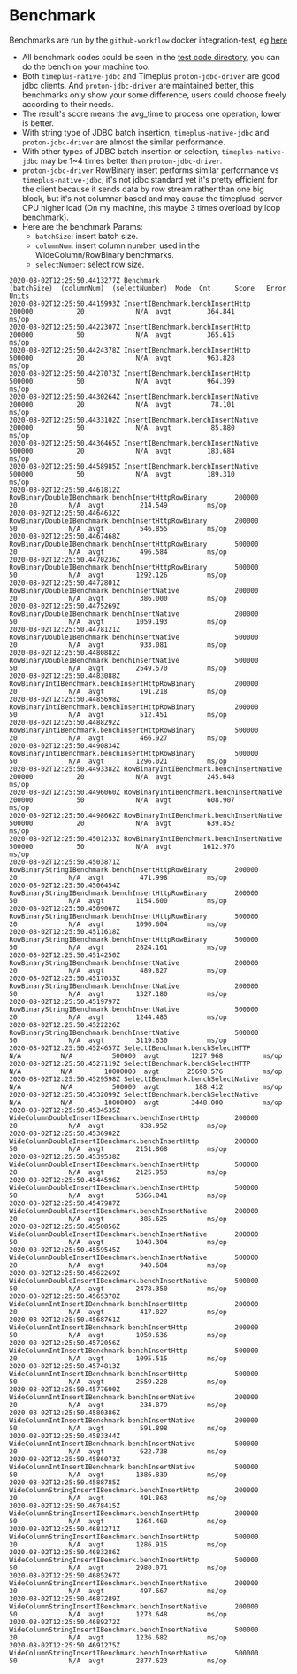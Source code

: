 Benchmark
=========
Benchmarks are run by the `github-workflow` docker integration-test, eg [here](https://pipelines.actions.githubusercontent.com/QbHe5hNOfFaRrXVIS27533x1xALCRW60s95Fnk3uNRnLoX4ScD/_apis/pipelines/1/runs/12/signedlogcontent/3?urlExpires=2020-08-02T12%3A52%3A27.0078520Z&urlSigningMethod=HMACV1&urlSignature=Zn3fh71kxFaHRNgjA8OZZVGUz0It45KTCe7DR8MeVtU%3D)
- All benchmark codes could be seen in the [test code directory](https://github.com/timeplus-io/timeplus-native-jdbc/timeplus-native-jdbc/src/test/java/com/github/timeplus/jdbc/benchmark), you can do the bench on your machine too.
- Both  `timeplus-native-jdbc` and Timeplus `proton-jdbc-driver` are good jdbc clients. And `proton-jdbc-driver` are maintained better, 
    this benchmarks only show your some difference, users could choose freely according to their needs.
- The result's score means the avg_time to process one operation, lower is better.
- With string type of JDBC batch insertion, `timeplus-native-jdbc` and `proton-jdbc-driver` are almost the similar performance.
- With other types of JDBC batch insertion or selection, `timeplus-native-jdbc` may be 1~4 times better than `proton-jdbc-driver`.
- `proton-jdbc-driver` RowBinary insert performs similar performance vs `timeplus-native-jdbc`, 
    it's not jdbc standard yet it's pretty efficient for the client because it sends data by row stream rather than one big block,
    but it's not columnar based and may cause the timeplusd-server CPU higher load (On my machine, this maybe 3 times overload by loop benchmark).
- Here are the benchmark Params:
    - `batchSize`: insert batch size.
    - `columnNum`: insert column number, used in the WideColumn/RowBinary benchmarks.
    - `selectNumber`: select row size.
    
```
2020-08-02T12:25:50.4413277Z Benchmark                                           (batchSize)  (columnNum)  (selectNumber)  Mode  Cnt      Score   Error  Units
2020-08-02T12:25:50.4415993Z InsertIBenchmark.benchInsertHttp                         200000           20             N/A  avgt         364.841          ms/op
2020-08-02T12:25:50.4422307Z InsertIBenchmark.benchInsertHttp                         200000           50             N/A  avgt         365.615          ms/op
2020-08-02T12:25:50.4424378Z InsertIBenchmark.benchInsertHttp                         500000           20             N/A  avgt         963.828          ms/op
2020-08-02T12:25:50.4427073Z InsertIBenchmark.benchInsertHttp                         500000           50             N/A  avgt         964.399          ms/op
2020-08-02T12:25:50.4430264Z InsertIBenchmark.benchInsertNative                       200000           20             N/A  avgt          78.101          ms/op
2020-08-02T12:25:50.4433102Z InsertIBenchmark.benchInsertNative                       200000           50             N/A  avgt          85.880          ms/op
2020-08-02T12:25:50.4436465Z InsertIBenchmark.benchInsertNative                       500000           20             N/A  avgt         183.684          ms/op
2020-08-02T12:25:50.4458985Z InsertIBenchmark.benchInsertNative                       500000           50             N/A  avgt         189.310          ms/op
2020-08-02T12:25:50.4461812Z RowBinaryDoubleIBenchmark.benchInsertHttpRowBinary       200000           20             N/A  avgt         214.549          ms/op
2020-08-02T12:25:50.4464632Z RowBinaryDoubleIBenchmark.benchInsertHttpRowBinary       200000           50             N/A  avgt         546.855          ms/op
2020-08-02T12:25:50.4467468Z RowBinaryDoubleIBenchmark.benchInsertHttpRowBinary       500000           20             N/A  avgt         496.584          ms/op
2020-08-02T12:25:50.4470236Z RowBinaryDoubleIBenchmark.benchInsertHttpRowBinary       500000           50             N/A  avgt        1292.126          ms/op
2020-08-02T12:25:50.4472801Z RowBinaryDoubleIBenchmark.benchInsertNative              200000           20             N/A  avgt         386.000          ms/op
2020-08-02T12:25:50.4475269Z RowBinaryDoubleIBenchmark.benchInsertNative              200000           50             N/A  avgt        1059.193          ms/op
2020-08-02T12:25:50.4478121Z RowBinaryDoubleIBenchmark.benchInsertNative              500000           20             N/A  avgt         933.081          ms/op
2020-08-02T12:25:50.4480882Z RowBinaryDoubleIBenchmark.benchInsertNative              500000           50             N/A  avgt        2549.570          ms/op
2020-08-02T12:25:50.4483088Z RowBinaryIntIBenchmark.benchInsertHttpRowBinary          200000           20             N/A  avgt         191.218          ms/op
2020-08-02T12:25:50.4485698Z RowBinaryIntIBenchmark.benchInsertHttpRowBinary          200000           50             N/A  avgt         512.451          ms/op
2020-08-02T12:25:50.4488292Z RowBinaryIntIBenchmark.benchInsertHttpRowBinary          500000           20             N/A  avgt         466.927          ms/op
2020-08-02T12:25:50.4490834Z RowBinaryIntIBenchmark.benchInsertHttpRowBinary          500000           50             N/A  avgt        1296.021          ms/op
2020-08-02T12:25:50.4493382Z RowBinaryIntIBenchmark.benchInsertNative                 200000           20             N/A  avgt         245.648          ms/op
2020-08-02T12:25:50.4496060Z RowBinaryIntIBenchmark.benchInsertNative                 200000           50             N/A  avgt         608.907          ms/op
2020-08-02T12:25:50.4498662Z RowBinaryIntIBenchmark.benchInsertNative                 500000           20             N/A  avgt         639.852          ms/op
2020-08-02T12:25:50.4501233Z RowBinaryIntIBenchmark.benchInsertNative                 500000           50             N/A  avgt        1612.976          ms/op
2020-08-02T12:25:50.4503871Z RowBinaryStringIBenchmark.benchInsertHttpRowBinary       200000           20             N/A  avgt         471.998          ms/op
2020-08-02T12:25:50.4506454Z RowBinaryStringIBenchmark.benchInsertHttpRowBinary       200000           50             N/A  avgt        1154.600          ms/op
2020-08-02T12:25:50.4509067Z RowBinaryStringIBenchmark.benchInsertHttpRowBinary       500000           20             N/A  avgt        1090.604          ms/op
2020-08-02T12:25:50.4511618Z RowBinaryStringIBenchmark.benchInsertHttpRowBinary       500000           50             N/A  avgt        2824.161          ms/op
2020-08-02T12:25:50.4514250Z RowBinaryStringIBenchmark.benchInsertNative              200000           20             N/A  avgt         489.827          ms/op
2020-08-02T12:25:50.4517033Z RowBinaryStringIBenchmark.benchInsertNative              200000           50             N/A  avgt        1327.180          ms/op
2020-08-02T12:25:50.4519797Z RowBinaryStringIBenchmark.benchInsertNative              500000           20             N/A  avgt        1244.485          ms/op
2020-08-02T12:25:50.4522226Z RowBinaryStringIBenchmark.benchInsertNative              500000           50             N/A  avgt        3119.630          ms/op
2020-08-02T12:25:50.4524657Z SelectIBenchmark.benchSelectHTTP                            N/A          N/A          500000  avgt        1227.968          ms/op
2020-08-02T12:25:50.4527119Z SelectIBenchmark.benchSelectHTTP                            N/A          N/A        10000000  avgt       25690.576          ms/op
2020-08-02T12:25:50.4529598Z SelectIBenchmark.benchSelectNative                          N/A          N/A          500000  avgt         188.412          ms/op
2020-08-02T12:25:50.4532099Z SelectIBenchmark.benchSelectNative                          N/A          N/A        10000000  avgt        3448.000          ms/op
2020-08-02T12:25:50.4534535Z WideColumnDoubleInsertIBenchmark.benchInsertHttp         200000           20             N/A  avgt         838.952          ms/op
2020-08-02T12:25:50.4536902Z WideColumnDoubleInsertIBenchmark.benchInsertHttp         200000           50             N/A  avgt        2151.868          ms/op
2020-08-02T12:25:50.4539538Z WideColumnDoubleInsertIBenchmark.benchInsertHttp         500000           20             N/A  avgt        2125.953          ms/op
2020-08-02T12:25:50.4544596Z WideColumnDoubleInsertIBenchmark.benchInsertHttp         500000           50             N/A  avgt        5366.041          ms/op
2020-08-02T12:25:50.4547987Z WideColumnDoubleInsertIBenchmark.benchInsertNative       200000           20             N/A  avgt         385.625          ms/op
2020-08-02T12:25:50.4550856Z WideColumnDoubleInsertIBenchmark.benchInsertNative       200000           50             N/A  avgt        1048.304          ms/op
2020-08-02T12:25:50.4559545Z WideColumnDoubleInsertIBenchmark.benchInsertNative       500000           20             N/A  avgt         940.684          ms/op
2020-08-02T12:25:50.4562269Z WideColumnDoubleInsertIBenchmark.benchInsertNative       500000           50             N/A  avgt        2478.350          ms/op
2020-08-02T12:25:50.4565378Z WideColumnIntInsertIBenchmark.benchInsertHttp            200000           20             N/A  avgt         417.827          ms/op
2020-08-02T12:25:50.4568761Z WideColumnIntInsertIBenchmark.benchInsertHttp            200000           50             N/A  avgt        1050.636          ms/op
2020-08-02T12:25:50.4572056Z WideColumnIntInsertIBenchmark.benchInsertHttp            500000           20             N/A  avgt        1095.515          ms/op
2020-08-02T12:25:50.4574813Z WideColumnIntInsertIBenchmark.benchInsertHttp            500000           50             N/A  avgt        2559.228          ms/op
2020-08-02T12:25:50.4577600Z WideColumnIntInsertIBenchmark.benchInsertNative          200000           20             N/A  avgt         234.879          ms/op
2020-08-02T12:25:50.4580386Z WideColumnIntInsertIBenchmark.benchInsertNative          200000           50             N/A  avgt         591.898          ms/op
2020-08-02T12:25:50.4583344Z WideColumnIntInsertIBenchmark.benchInsertNative          500000           20             N/A  avgt         622.738          ms/op
2020-08-02T12:25:50.4586073Z WideColumnIntInsertIBenchmark.benchInsertNative          500000           50             N/A  avgt        1386.839          ms/op
2020-08-02T12:25:50.4588785Z WideColumnStringInsertIBenchmark.benchInsertHttp         200000           20             N/A  avgt         491.863          ms/op
2020-08-02T12:25:50.4678415Z WideColumnStringInsertIBenchmark.benchInsertHttp         200000           50             N/A  avgt        1264.460          ms/op
2020-08-02T12:25:50.4681271Z WideColumnStringInsertIBenchmark.benchInsertHttp         500000           20             N/A  avgt        1286.915          ms/op
2020-08-02T12:25:50.4683286Z WideColumnStringInsertIBenchmark.benchInsertHttp         500000           50             N/A  avgt        2980.071          ms/op
2020-08-02T12:25:50.4685267Z WideColumnStringInsertIBenchmark.benchInsertNative       200000           20             N/A  avgt         497.667          ms/op
2020-08-02T12:25:50.4687289Z WideColumnStringInsertIBenchmark.benchInsertNative       200000           50             N/A  avgt        1273.648          ms/op
2020-08-02T12:25:50.4689272Z WideColumnStringInsertIBenchmark.benchInsertNative       500000           20             N/A  avgt        1236.682          ms/op
2020-08-02T12:25:50.4691275Z WideColumnStringInsertIBenchmark.benchInsertNative       500000           50             N/A  avgt        2877.623          ms/op
```
